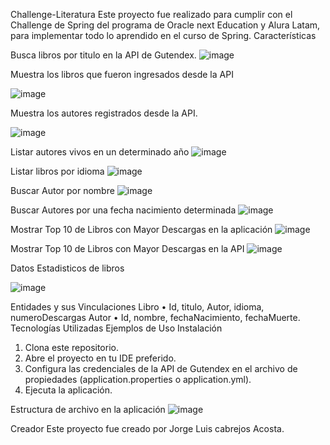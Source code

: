 Challenge-Literatura
Este proyecto fue realizado para cumplir con el Challenge de Spring del programa de Oracle next Education y Alura Latam, para implementar todo lo aprendido en el curso de Spring.
Características

Busca libros por titulo en la API de Gutendex.
![image](https://github.com/jorgel123456/challenge-literatura-alura/assets/100483965/8385a9d5-c86d-43d4-b2f0-d7680b28f273)

 
Muestra los libros que fueron ingresados desde la API


![image](https://github.com/jorgel123456/challenge-literatura-alura/assets/100483965/a8f8d40a-8900-49f0-97f2-1ef10386ec01)


Muestra los autores registrados desde la API.

![image](https://github.com/jorgel123456/challenge-literatura-alura/assets/100483965/b5d227b0-c3c2-4df5-b13a-8289643b1c4e)

Listar autores vivos en un determinado año
![image](https://github.com/jorgel123456/challenge-literatura-alura/assets/100483965/db95afcc-cba5-4d93-9ff0-2478efa04523)


Listar libros por idioma
![image](https://github.com/jorgel123456/challenge-literatura-alura/assets/100483965/fb53b893-823d-44d3-a393-ed3ec0fc19a1)

 
Buscar Autor por nombre
![image](https://github.com/jorgel123456/challenge-literatura-alura/assets/100483965/1364581b-2fe1-4408-ba6a-a7c1c54068d5)

Buscar Autores por una fecha nacimiento determinada
![image](https://github.com/jorgel123456/challenge-literatura-alura/assets/100483965/2bc50fae-187c-419b-96e5-37cc46df71ee)

Mostrar Top 10 de Libros con Mayor Descargas en la aplicación
![image](https://github.com/jorgel123456/challenge-literatura-alura/assets/100483965/156dd80d-41d8-413e-972c-5e2abb3350de)


Mostrar Top 10 de Libros con Mayor Descargas en la API
![image](https://github.com/jorgel123456/challenge-literatura-alura/assets/100483965/dcf158a0-1d12-4f06-92ab-7ac549247427)

 
Datos Estadisticos de libros

![image](https://github.com/jorgel123456/challenge-literatura-alura/assets/100483965/8d4ddaa0-e409-43f2-8ee2-10b22e907f6c)



Entidades y sus Vinculaciones
Libro
•	Id, titulo, Autor, idioma, numeroDescargas
Autor
•	Id, nombre, fechaNacimiento, fechaMuerte.
Tecnologías Utilizadas
Ejemplos de Uso
Instalación
1.	Clona este repositorio.
2.	Abre el proyecto en tu IDE preferido.
3.	Configura las credenciales de la API de Gutendex en el archivo de propiedades (application.properties o application.yml).
4.	Ejecuta la aplicación.

   
Estructura de archivo en la aplicación
![image](https://github.com/jorgel123456/challenge-literatura-alura/assets/100483965/5caa8cc6-eb78-4667-acfb-cd861d276abb)

 
Creador
Este proyecto fue creado por Jorge Luis cabrejos Acosta.
